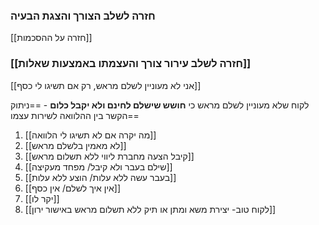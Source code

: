 ### חזרה לשלב הצורך והצגת הבעיה 
[[חזרה על ההסכמות]]

### [[חזרה לשלב עירור צורך והעצמתו באמצעות שאלות]] 



[[אני לא מעוניין לשלם מראש, רק אם תשיגו לי כסף]]


לקוח שלא מעוניין לשלם מראש כי **חושש שישלם לחינם ולא יקבל כלום** - ==ניתוק הקשר בין ההלוואה לשירות עצמו==

1. [[מה יקרה אם לא תשיגו לי הלוואה]]
2. [[לא מאמין בלשלם מראש]]
3. [[קיבל הצעה מחברת ליווי ללא תשלום מראש]]
4. [[שילם בעבר ולא קיבל/ מפחד מעקיצה]]
5. [[בעבר עשה ללא עלות/ הוצע ללא עלות]]
6. [[אין איך לשלם/ אין כסף]]
7. [[יקר לו]]
8. [[לקוח טוב- יצירת משא ומתן או תיק ללא תשלום מראש באישור ירון]]
